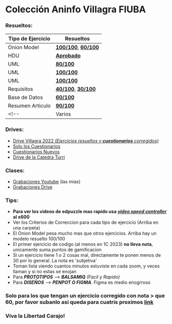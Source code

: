 # __Colección Aninfo Villagra FIUBA__

<!-- 
Descripcion
Villagra 1C 2023 - Repositorio de drives, ejercicios resueltos 100/100 y tips para esta catedra. Los drives contienen exámenes resueltos, apuntes, etc. FIUBA
--> 

### __Resueltos:__

| Tipo de Ejercicio  | Resueltos |
| ------------------ | ---- | 
| Onion Model  | [**100/100**](/3.2), [**60/100**](/3.2/Otro%20Resuelto) |
| HDU | [**Aprobado**](/Resuelto%204.2) |
| UML | [**80/100**](/4.3)  |
| UML | [**100/100**](/Resuelto%204.4)  |
| UML | [**100/100**](/Resuelto%204.7)  |
| Requisitos | [**40/100**](/Resuelto%204.9), [**30/100**](/Resuelto%204.9/Otro) |
| Base de Datos | [**60/100**](/Resuelto%2010.1)  |
| Resumen Articulo  | [**90/100**](/Resuelto%2012.1)  |
<!-- | Varios | [100/100](/Resuelto%204.8)  | -->

### __Drives:__
* [Drive Villagra 2022 _(Ejercicios resueltos y ___cuestionarios___ corregidos)_](https://drive.google.com/drive/folders/11u4iLyzfOHkn36hI-Xb_QiASX-PUwqEO)
* [Solo los Cuestionarios](https://drive.google.com/drive/folders/1eeTn6qOW26Zeu7nl4u3xcObhfDaxWmN5?usp=drive_link)
* [Cuestionarios Nuevos](https://drive.google.com/drive/folders/1gEZLgLDo5xVEb44sUMk-FfdMoUH0BWCD?usp=drive_link)
* [Drive de la Catedra Turri](https://drive.google.com/drive/folders/1vEjo5breKTGSUYypnTbSi9aJm31dNi6k)

<!--* [Clases de la Catedra Turri](https://drive.google.com/drive/u/2/folders/1ZndUnM6n6G9mo4xO5XG9t1mK_kotYrSv) (hay que pedir permiso) -->

### Clases:
* [Grabaciones Youtube](https://www.youtube.com/playlist?list=PLsuhNHzuFQdli8Alwu49AzpPTwBt-pkZI) (las mias)
* [Grabaciones Drive](https://drive.google.com/drive/u/1/folders/1zl531r38Ifhp5Ol9tJZ-2vbMP-8Mnr4Y)

### __Tips__:
- __Para ver los videos de edpuzzle mas rapido usa [_video speed controller_](https://chrome.google.com/webstore/detail/super-video-speed-control/chnccghejnflbccphgkncbmllhfljdfa) al x600__
- Ver los Criterios de Correccion para cada tipo de ejercicio (Arriba en una carpeta)
- El Onion Model pesa mucho mas que otros ejercicios. Arriba hay un modelo resuelto 100/100
- El primer ejercicio de codigo (al menos en 1C 2023) __no lleva nota__, unicamente suma puntos de gamificacion
- Si un ejercicio tiene 1 o 2 cosas mal, directamente te ponen menos de 30 por lo general. La nota es 'subjetiva'
- Toman lista viendo cuantos minutos estuviste en cada zoom, y veces llaman y si no estas se enojan
- Para ___PROTOTIPOS___ --> ___BALSAMIQ___ _(Facil y Rapido)_
- Para ___DISEÑOS___ --> ___PENPOT O FIGMA___. Figma es medio enogrroso

### Solo para los que tengan un ejercicio corregido con nota > que 60, por favor subanlo asi queda para cuatris proximos [__link__](https://forms.gle/KTTUqcFEXLSGEHN3A)

### Viva la Libertad Carajo!
